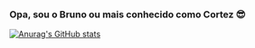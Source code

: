 ### Opa, sou o Bruno ou mais conhecido como Cortez 😎

[![Anurag's GitHub stats](https://github-readme-stats.vercel.app/apicorteiizanuraghazra)](https://github.com/anuraghazra/github-readme-stats)

